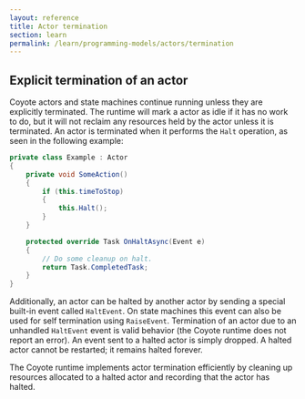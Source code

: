 ```yaml
---
layout: reference
title: Actor termination
section: learn
permalink: /learn/programming-models/actors/termination
---
```


## Explicit termination of an actor

Coyote actors and state machines continue running unless they are explicitly terminated. The runtime
will mark a actor as idle if it has no work to do, but it will not reclaim any resources held by the
actor unless it is terminated. An actor is terminated when it performs the `Halt` operation, as seen
in the following example:

```c#
private class Example : Actor
{
    private void SomeAction()
    {
        if (this.timeToStop)
        {
            this.Halt();
        }
    }

    protected override Task OnHaltAsync(Event e)
    {
        // Do some cleanup on halt.
        return Task.CompletedTask;
    }
}
```

Additionally, an actor can be halted by another actor by sending a special built-in event called
`HaltEvent`. On state machines this event can also be used for self termination using `RaiseEvent`.
Termination of an actor due to an unhandled `HaltEvent` event is valid behavior (the Coyote runtime
does not report an error). An event sent to a halted actor is simply dropped. A halted actor cannot
be restarted; it remains halted forever.

The Coyote runtime implements actor termination efficiently by cleaning up resources allocated to a
halted actor and recording that the actor has halted.
